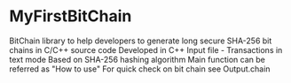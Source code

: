 # MyFirstBitChain
BitChain library to help developers to generate long secure SHA-256 bit chains in C/C++ source code
Developed in C++
Input file - Transactions in text mode
Based on SHA-256 hashing algorithm
Main function can be referred as "How to use"
For quick check on bit chain see Output.chain
